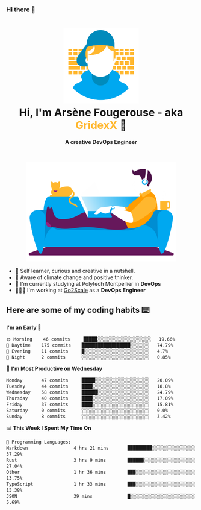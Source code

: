 ### Hi there 👋

<!--
**GridexX/gridexx** is a ✨ _special_ ✨ repository because its `README.md` (this file) appears on your GitHub profile.

Here are some ideas to get you started:

- 🔭 I’m currently working on ...
- 🌱 I’m currently learning ...
- 👯 I’m looking to collaborate on ...
- 🤔 I’m looking for help with ...
- 💬 Ask me about ...
- 📫 How to reach me: ...
- 😄 Pronouns: ...
- ⚡ Fun fact: ...
-->


<!-- Header -->
<h1 align="center">
  <img src="./images/user_profile.png" width="200">
  <br>
  Hi, I'm Arsène Fougerouse - aka <span style="color:#ffb72e">GridexX</span> 👋
</h1>


<p align="center">
  <b>A creative DevOps Engineer </b>
</p>
<br/>
<p align="center">
  <img src="./images/man_couch.png" width="400">
</p>

- 🎨 Self learner, curious and creative in a nutshell. 
- 🌱 Aware of climate change and positive thinker.
- 📕 I'm currently studying at Polytech Montpellier in **DevOps**
- 👨🏻‍💻 I'm working at [Go2Scale](r2devops.io) as a **DevOps Engineer**


## Here are some of my coding habits ⌨️

<!-- Add a section about tech and Ops stack
  Like this one : https://github.com/Xanthus58#-tech-stack
-->
<!--START_SECTION:waka-->
**I'm an Early 🐤** 

```text
🌞 Morning    46 commits     █████░░░░░░░░░░░░░░░░░░░░   19.66% 
🌆 Daytime    175 commits    ██████████████████░░░░░░░   74.79% 
🌃 Evening    11 commits     █░░░░░░░░░░░░░░░░░░░░░░░░   4.7% 
🌙 Night      2 commits      ░░░░░░░░░░░░░░░░░░░░░░░░░   0.85%

```
📅 **I'm Most Productive on Wednesday** 

```text
Monday       47 commits     █████░░░░░░░░░░░░░░░░░░░░   20.09% 
Tuesday      44 commits     ████░░░░░░░░░░░░░░░░░░░░░   18.8% 
Wednesday    58 commits     ██████░░░░░░░░░░░░░░░░░░░   24.79% 
Thursday     40 commits     ████░░░░░░░░░░░░░░░░░░░░░   17.09% 
Friday       37 commits     ████░░░░░░░░░░░░░░░░░░░░░   15.81% 
Saturday     0 commits      ░░░░░░░░░░░░░░░░░░░░░░░░░   0.0% 
Sunday       8 commits      ░░░░░░░░░░░░░░░░░░░░░░░░░   3.42%

```


📊 **This Week I Spent My Time On** 

```text
💬 Programming Languages: 
Markdown                 4 hrs 21 mins       █████████░░░░░░░░░░░░░░░░   37.29% 
Rust                     3 hrs 9 mins        ██████░░░░░░░░░░░░░░░░░░░   27.04% 
Other                    1 hr 36 mins        ███░░░░░░░░░░░░░░░░░░░░░░   13.75% 
TypeScript               1 hr 33 mins        ███░░░░░░░░░░░░░░░░░░░░░░   13.38% 
JSON                     39 mins             █░░░░░░░░░░░░░░░░░░░░░░░░   5.69%

```


<!--END_SECTION:waka-->
